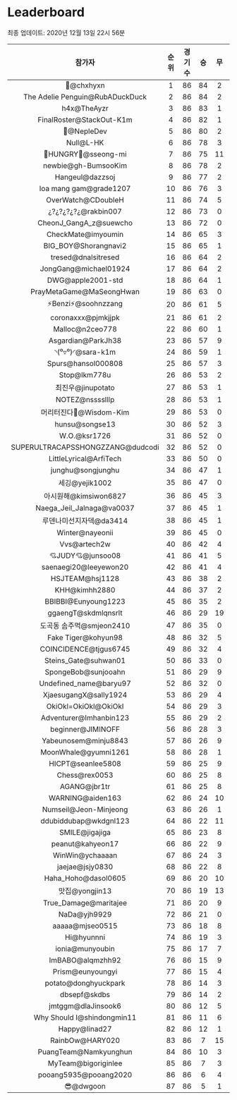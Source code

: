 # Leaderboard
최종 업데이트: 2020년 12월 13일 22시 56분




| 참가자 | 순위 | 경기수 | 승 | 무 | 패 | 승점 |
|:---:|:---:|:---:|:---:|:---:|:---:|:---:|
| 👑@chxhyxn | 1 | 86 | 84 | 2 | 0 | 254 |
| The Adelie Penguin@RubADuckDuck | 2 | 86 | 84 | 2 | 0 | 254 |
| h4x@TheAyzr | 3 | 86 | 83 | 1 | 2 | 250 |
| FinalRoster@StackOut-K1m | 4 | 86 | 82 | 1 | 3 | 247 |
| 🥈@NepleDev | 5 | 86 | 80 | 2 | 4 | 242 |
| Null@L-HK | 6 | 86 | 78 | 3 | 5 | 237 |
| 🍗HUNGRY🍗@sseong-mi | 7 | 86 | 75 | 11 | 0 | 236 |
| newbie@gh-BumsooKim | 8 | 86 | 78 | 2 | 6 | 236 |
| Hangeul@dazzsoj | 9 | 86 | 77 | 2 | 7 | 233 |
| loa mang gam@grade1207 | 10 | 86 | 76 | 3 | 7 | 231 |
| OverWatch@CDoubleH | 11 | 86 | 74 | 5 | 7 | 227 |
| ¿?¿?¿?¿?¿@rakbin007 | 12 | 86 | 73 | 0 | 13 | 219 |
| CheonJ_GangA_z@suewcho | 13 | 86 | 72 | 0 | 14 | 216 |
| CheckMate@imyoumin | 14 | 86 | 65 | 3 | 18 | 198 |
| BIG_BOY@Shorangnavi2 | 15 | 86 | 65 | 1 | 20 | 196 |
| tresed@dnalsitresed | 16 | 86 | 64 | 2 | 20 | 194 |
| JongGang@michael01924 | 17 | 86 | 64 | 2 | 20 | 194 |
| DWG@apple2001-std | 18 | 86 | 64 | 1 | 21 | 193 |
| PrayMetaGame@MaSeongHwan | 19 | 86 | 63 | 0 | 23 | 189 |
| ⚡Benzi⚡@soohnzzang | 20 | 86 | 61 | 5 | 20 | 188 |
| coronaxxx@pjmkjjpk | 21 | 86 | 61 | 2 | 23 | 185 |
| Malloc@n2ceo778 | 22 | 86 | 60 | 1 | 25 | 181 |
| Asgardian@ParkJh38 | 23 | 86 | 57 | 9 | 20 | 180 |
| ◝(⁰▿⁰)◜@sara-k1m | 24 | 86 | 59 | 1 | 26 | 178 |
| Spurs@hansol000808 | 25 | 86 | 57 | 3 | 26 | 174 |
| Stop@lkm778u | 26 | 86 | 53 | 2 | 31 | 161 |
| 최진우@jinupotato | 27 | 86 | 53 | 1 | 32 | 160 |
| NOTEZ@nsssslllp | 28 | 86 | 53 | 1 | 32 | 160 |
| 머리터진다🤯@Wisdom-Kim | 29 | 86 | 53 | 0 | 33 | 159 |
| hunsu@songse13 | 30 | 86 | 52 | 3 | 31 | 159 |
| W.O.@ksr1726 | 31 | 86 | 52 | 0 | 34 | 156 |
| SUPERULTRACAPSSHONGZZANG@dudcodi | 32 | 86 | 52 | 0 | 34 | 156 |
| LittleLyrical@ArfiTech | 33 | 86 | 50 | 0 | 36 | 150 |
| junghu@songjunghu | 34 | 86 | 47 | 1 | 38 | 142 |
| 세깅@yejik1002 | 35 | 86 | 47 | 0 | 39 | 141 |
| 아시원해@kimsiwon6827 | 36 | 86 | 45 | 3 | 38 | 138 |
| Naega_Jeil_Jalnaga@va0037 | 37 | 86 | 45 | 1 | 40 | 136 |
| 루덴나미선지자덱@da3414 | 38 | 86 | 45 | 1 | 40 | 136 |
| Winter@nayeonii | 39 | 86 | 45 | 0 | 41 | 135 |
| Vvs@artech2w | 40 | 86 | 42 | 4 | 40 | 130 |
| 💘JUDY💘@junsoo08 | 41 | 86 | 41 | 5 | 40 | 128 |
| saenaegi20@leeyewon20 | 42 | 86 | 41 | 4 | 41 | 127 |
| HSJTEAM@hsj1128 | 43 | 86 | 38 | 2 | 46 | 116 |
| KHH@kimhh2880 | 44 | 86 | 37 | 2 | 47 | 113 |
| BBIBBI@Eunyoung1223 | 45 | 86 | 35 | 2 | 49 | 107 |
| ggaengT@skdmlqnsrlt | 46 | 86 | 29 | 19 | 38 | 106 |
| 도곡동 솜주먹@smjeon2410 | 47 | 86 | 35 | 0 | 51 | 105 |
| Fake Tiger@kohyun98 | 48 | 86 | 32 | 5 | 49 | 101 |
| COINCIDENCE@tjgus6745 | 49 | 86 | 32 | 4 | 50 | 100 |
| Steins_Gate@suhwan01 | 50 | 86 | 33 | 0 | 53 | 99 |
| SpongeBob@sunjooahn | 51 | 86 | 29 | 9 | 48 | 96 |
| Undefined_name@baryu97 | 52 | 86 | 32 | 0 | 54 | 96 |
| XjaesugangX@sally1924 | 53 | 86 | 29 | 4 | 53 | 91 |
| OkiOkl=OkiOkl@OkiOkl | 54 | 86 | 29 | 3 | 54 | 90 |
| Adventurer@Imhanbin123 | 55 | 86 | 29 | 2 | 55 | 89 |
| beginner@JIMINOFF | 56 | 86 | 28 | 3 | 55 | 87 |
| Yabeunosem@minju8843 | 57 | 86 | 26 | 9 | 51 | 87 |
| MoonWhale@gyumni1261 | 58 | 86 | 28 | 1 | 57 | 85 |
| HICPT@seanlee5808 | 59 | 86 | 25 | 9 | 52 | 84 |
| Chess@rex0053 | 60 | 86 | 25 | 8 | 53 | 83 |
| AGANG@jbr1tr | 61 | 86 | 25 | 8 | 53 | 83 |
| WARNING@aiden163 | 62 | 86 | 24 | 10 | 52 | 82 |
| Numseil@Jeon-Minjeong | 63 | 86 | 26 | 1 | 59 | 79 |
| ddubiddubap@wkdgnl123 | 64 | 86 | 22 | 11 | 53 | 77 |
| SMILE@jigajiga | 65 | 86 | 23 | 8 | 55 | 77 |
| peanut@kahyeon17 | 66 | 86 | 22 | 9 | 55 | 75 |
| WinWin@ychaaaan | 67 | 86 | 24 | 3 | 59 | 75 |
| jaejae@jsjy0830 | 68 | 86 | 22 | 8 | 56 | 74 |
| Haha_Hoho@dasol0605 | 69 | 86 | 20 | 10 | 56 | 70 |
| 맛집@yongjin13 | 70 | 86 | 19 | 13 | 54 | 70 |
| True_Damage@maritajee | 71 | 86 | 20 | 9 | 57 | 69 |
| NaDa@yjh9929 | 72 | 86 | 21 | 0 | 65 | 63 |
| aaaaa@mjseo0515 | 73 | 86 | 18 | 8 | 60 | 62 |
| Hi@hyunnni | 74 | 86 | 19 | 3 | 64 | 60 |
| ionia@munyoubin | 75 | 86 | 17 | 7 | 62 | 58 |
| ImBABO@alqmzhh92 | 76 | 86 | 15 | 9 | 62 | 54 |
| Prism@eunyoungyi | 77 | 86 | 15 | 4 | 67 | 49 |
| potato@donghyuckpark | 78 | 86 | 14 | 3 | 69 | 45 |
| dbsepf@skdbs | 79 | 86 | 14 | 2 | 70 | 44 |
| jmtggm@dlaJinsook6 | 80 | 86 | 12 | 5 | 69 | 41 |
| Why Should I@shindongmin11 | 81 | 86 | 11 | 6 | 69 | 39 |
| Happy@linad27 | 82 | 86 | 12 | 1 | 73 | 37 |
| RainbOw@HARY020 | 83 | 86 | 7 | 15 | 64 | 36 |
| PuangTeam@Namkyunghun | 84 | 86 | 10 | 3 | 73 | 33 |
| MyTeam@bigoriginlee | 85 | 86 | 7 | 3 | 76 | 24 |
| pooang5935@pooang2020 | 86 | 86 | 6 | 4 | 76 | 22 |
| 😎@dwgoon | 87 | 86 | 5 | 1 | 80 | 16 |